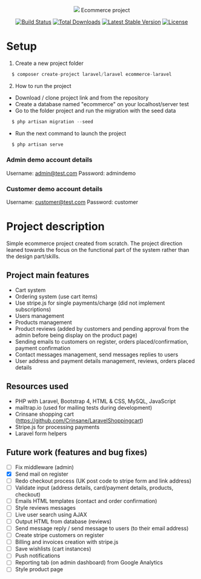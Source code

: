 <p align="center"><img src="https://laravel.com/assets/img/components/logo-laravel.svg"> Ecommerce project </p>

<p align="center">
<a href="https://travis-ci.org/laravel/framework"><img src="https://travis-ci.org/laravel/framework.svg" alt="Build Status"></a>
<a href="https://packagist.org/packages/laravel/framework"><img src="https://poser.pugx.org/laravel/framework/d/total.svg" alt="Total Downloads"></a>
<a href="https://packagist.org/packages/laravel/framework"><img src="https://poser.pugx.org/laravel/framework/v/stable.svg" alt="Latest Stable Version"></a>
<a href="https://packagist.org/packages/laravel/framework"><img src="https://poser.pugx.org/laravel/framework/license.svg" alt="License"></a>
</p>


# Setup

1. Create a new project folder
```php
  $ composer create-project laravel/laravel ecommerce-laravel
```

2. How to run the project
- Download / clone project link and from the repository
- Create a database named "ecommerce" on your localhost/server test
- Go to the folder project and run the migration with the seed data

```php
  $ php artisan migration --seed
```

- Run the next command to launch the project
```php
  $ php artisan serve
```

### Admin demo account details
Username: admin@test.com
Password: admindemo


### Customer demo account details
Username: customer@test.com
Password: customer


# Project description

Simple ecommerce project created from scratch. The project direction leaned towards the focus on the functional part of the system rather than the design part/skills.


## Project main features

- Cart system
- Ordering system (use cart items)
- Use stripe.js for single payments/charge (did not implement subscriptions)
- Users management
- Products management
- Product reviews (added by customers and pending approval from the admin before being display on the product page)
- Sending emails to customers on register, orders placed/confirmation, payment confirmation
- Contact messages management, send messages replies to users
- User address and payment details management, reviews, orders placed details


## Resources used

- PHP with Laravel, Bootstrap 4, HTML & CSS, MySQL, JavaScript
- mailtrap.io (used for mailing tests during development)
- Crinsane shopping cart (https://github.com/Crinsane/LaravelShoppingcart)
- Stripe.js for processing payments
- Laravel form helpers


## Future work (features and bug fixes)

- [ ] Fix middleware (admin)
- [X] Send mail on register
- [ ] Redo checkout process (UK post code to stripe form and link address)
- [ ] Validate input (address details, card/payment details, products, checkout)
- [ ] Emails HTML templates (contact and order confirmation)
- [ ] Style reviews messages
- [ ] Live user search using AJAX
- [ ] Output HTML from database (reviews)
- [ ] Send message reply / send message to users (to their email address)
- [ ] Create stripe customers on register
- [ ] Billing and invoices creation with stripe.js
- [ ] Save wishlists (cart instances)
- [ ] Push notifications
- [ ] Reporting tab (on admin dashboard) from Google Analytics
- [ ] Style product page
